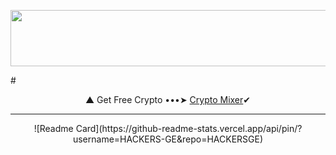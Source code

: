 <p align="center">
  <img width="728" height="90" src="https://media.giphy.com/media/NcSRM70PbxRbR0PMZJ/giphy.gif">
</p>
# <p align="center"> ▲ Get Free Crypto •••➤ <a href="https://www.gate.io/ref/3301721">Crypto Mixer</a>✔ </center>
<hr>
<p align="center">
![Readme Card](https://github-readme-stats.vercel.app/api/pin/?username=HACKERS-GE&repo=HACKERSGE)
